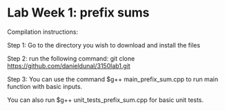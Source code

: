 # Lab Week 1: prefix sums

Compilation instructions:

Step 1: Go to the directory you wish to download and install the files

Step 2: run the following command: git clone https://github.com/danieldunal/3150lab1.git

Step 3: You can use the command $g++ main_prefix_sum.cpp to run main function with basic inputs.

You can also run $g++ unit_tests_prefix_sum.cpp for basic unit tests.